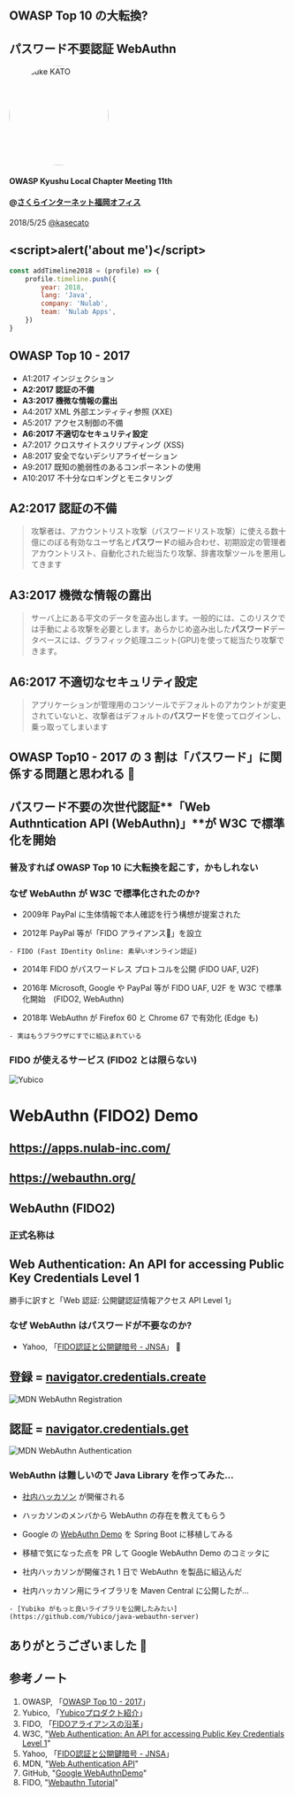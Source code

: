 ## OWASP Top 10 の大転換?
## パスワード不要認証 WebAuthn

<a href="https://twitter.com/kasecato" target="_blank"><img style="border-radius: 50% !important;" src="img/twitter.jpg" width="180px" alt="Keisuke KATO"></a>

#### OWASP Kyushu Local Chapter Meeting 11th
#### @[さくらインターネット福岡オフィス](https://owasp-kyushu.connpass.com/event/87616/)

2018/5/25 <a href="https://twitter.com/kasecato" target="_blank">@kasecato</a>



## &lt;script&gt;alert('about me')&lt;/script&gt;
```js
const addTimeline2018 = (profile) => {
    profile.timeline.push({
        year: 2018,
        lang: 'Java',
        company: 'Nulab',
        team: 'Nulab Apps',
    })
}
```



## OWASP Top 10 - 2017
- A1:2017 インジェクション
- **A2:2017 認証の不備**
- **A3:2017 機微な情報の露出**
- A4:2017 XML 外部エンティティ参照 (XXE)
- A5:2017 アクセス制御の不備
- **A6:2017 不適切なセキュリティ設定**
- A7:2017 クロスサイトスクリプティング (XSS)
- A8:2017 安全でないデシリアライゼーション
- A9:2017 既知の脆弱性のあるコンポーネントの使用
- A10:2017 不十分なロギングとモニタリング



## A2:2017 認証の不備
> 攻撃者は、アカウントリスト攻撃（パスワードリスト攻撃）に使える数十億にのぼる有効なユーザ名と**パスワード**の組み合わせ、初期設定の管理者アカウントリスト、自動化された総当たり攻撃、辞書攻撃ツールを悪用してきます



## A3:2017 機微な情報の露出
> サーバ上にある平文のデータを盗み出します。一般的には、このリスクでは手動による攻撃を必要とします。あらかじめ盗み出した**パスワード**データベースには、グラフィック処理ユニット(GPU)を使って総当たり攻撃できます。



## A6:2017 不適切なセキュリティ設定
> アプリケーションが管理用のコンソールでデフォルトのアカウントが変更されていないと、攻撃者はデフォルトの**パスワード**を使ってログインし、乗っ取ってしまいます



## OWASP Top10 - 2017 の 3 割は「**パスワード**」に関係する問題と思われる 🤔



## パスワード不要の次世代認証**「Web Authntication API (WebAuthn)」**が W3C で標準化を開始
### 普及すれば OWASP Top 10 に大転換を起こす，かもしれない
<!-- .element: class="fragment" data-fragment-index="10" -->




### なぜ WebAuthn が W3C で標準化されたのか?
- 2009年 PayPal に生体情報で本人確認を行う構想が提案された
<!-- .element: class="fragment" data-fragment-index="10" -->
- 2012年 PayPal 等が「FIDO アライアンス」を設立
<!-- .element: class="fragment" data-fragment-index="20" -->
    - FIDO (Fast IDentity Online: 素早いオンライン認証)
<!-- .element: class="fragment" data-fragment-index="25" -->
- 2014年 FIDO がパスワードレス プロトコルを公開 (FIDO UAF, U2F)
<!-- .element: class="fragment" data-fragment-index="30" -->
- 2016年 Microsoft, Google や PayPal 等が FIDO UAF, U2F を W3C で標準化開始　(FIDO2, WebAuthn)
<!-- .element: class="fragment" data-fragment-index="40" -->
- 2018年 WebAuthn が Firefox 60 と Chrome 67 で有効化 (Edge も)
<!-- .element: class="fragment" data-fragment-index="50" -->
    - 実はもうブラウザにすでに組込まれている
<!-- .element: class="fragment" data-fragment-index="60" -->



### FIDO が使えるサービス (FIDO2 とは限らない)
![Yubico](img/tsolution_img.png)




# WebAuthn (FIDO2) Demo
## https://apps.nulab-inc.com/
## https://webauthn.org/




## WebAuthn (FIDO2) 
### 正式名称は
## Web Authentication: An API for accessing Public Key Credentials Level 1
勝手に訳すと「Web 認証: 公開鍵認証情報アクセス API Level 1」
<!-- .element: class="fragment" data-fragment-index="10" -->



### なぜ WebAuthn はパスワードが不要なのか?
- Yahoo, 「[FIDO認証と公開鍵暗号 - JNSA](http://www.jnsa.org/seminar/pki-day/2017/data/170419_gomi.pdf)」 🙇‍



## 登録 = [navigator.credentials.create](https://w3c.github.io/webappsec-credential-management/#dom-credentialscontainer-create)
![MDN WebAuthn Registration](img/MDN_Webauthn_Registration_r3.png)




## 認証 = [navigator.credentials.get](https://w3c.github.io/webappsec-credential-management/#dom-credentialscontainer-get)
![MDN WebAuthn Authentication](img/MDN_Webauthn_Authentication_r1.png)




### WebAuthn は難しいので Java Library を作ってみた…
- [社内ハッカソン](https://nulab-inc.com/ja/blog/nulab/nulab-general-meeting-2018-hackathon-1/)
が開催される
<!-- .element: class="fragment" data-fragment-index="10" -->

- ハッカソンのメンバから WebAuthn の存在を教えてもらう
<!-- .element: class="fragment" data-fragment-index="20" -->

- Google の [WebAuthn Demo](https://github.com/google/webauthndemo) を Spring Boot に移植してみる
<!-- .element: class="fragment" data-fragment-index="30" -->

- 移植で気になった点を PR して Google WebAuthn Demo のコミッタに
<!-- .element: class="fragment" data-fragment-index="40" -->

- 社内ハッカソンが開催され 1 日で WebAuthn を製品に組込んだ
<!-- .element: class="fragment" data-fragment-index="50" -->

- 社内ハッカソン用にライブラリを Maven Central に公開したが…
<!-- .element: class="fragment" data-fragment-index="60" -->
    - [Yubiko がもっと良いライブラリを公開したみたい](https://github.com/Yubico/java-webauthn-server)
<!-- .element: class="fragment" data-fragment-index="60" -->



## ありがとうございました 🙇‍



## 参考ノート
1. OWASP, 「[OWASP Top 10 - 2017](https://www.owasp.org/images/2/23/OWASP_Top_10-2017%28ja%29.pdf)」
1. Yubico, 「[Yubicoプロダクト紹介](https://www.yubion.com/yubico/)」
1. FIDO, 「[FIDOアライアンスの沿革](https://fidoalliance.org/fidoアライアンスの沿革/?lang=ja)」
1. W3C, "[Web Authentication: An API for accessing Public Key Credentials Level 1](https://www.w3.org/TR/webauthn/)"
1. Yahoo, 「[FIDO認証と公開鍵暗号 - JNSA](http://www.jnsa.org/seminar/pki-day/2017/data/170419_gomi.pdf)」
1. MDN, "[Web Authentication API](https://developer.mozilla.org/en-US/docs/Web/API/Web_Authentication_API)"
1. GitHub, "[Google WebAuthnDemo](https://github.com/google/webauthndemo)"
1. FIDO, "[Webauthn Tutorial](https://slides.com/fidoalliance/jan-2018-fido-seminar-webauthn-tutorial#/)"
